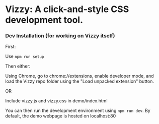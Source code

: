 # Vizzy: A click-and-style CSS development tool.

### Dev Installation (for working on Vizzy itself)

First:

Use `npm run setup`

Then either:

Using Chrome, go to chrome://extensions, enable developer mode, and load the Vizzy repo folder using the "Load unpacked extension" button.

OR

Include vizzy.js and vizzy.css in demo/index.html

You can then run the development environment using `npm run dev`. By default, the demo webpage is hosted on localhost:80